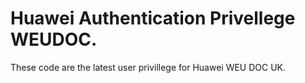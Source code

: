 # Huawei Authentication Privellege WEUDOC.


These code are the latest user privillege for Huawei WEU DOC UK.

